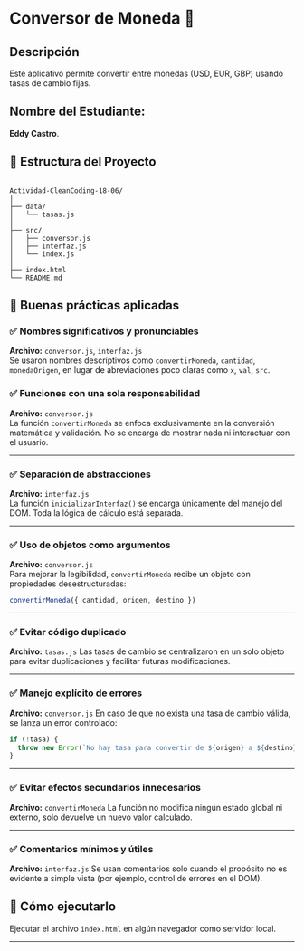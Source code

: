 
# Conversor de Moneda 💱

## Descripción

Este aplicativo permite convertir entre monedas (USD, EUR, GBP)
usando tasas de cambio fijas. 

## Nombre del Estudiante:
**Eddy Castro**.

## 📁 Estructura del Proyecto

```

Actividad-CleanCoding-18-06/
│
├── data/
│   └── tasas.js          
│
├── src/
│   ├── conversor.js      
│   ├── interfaz.js       
│   └── index.js          
│
├── index.html            
└── README.md             

````



## 🧼 Buenas prácticas aplicadas

### ✅ Nombres significativos y pronunciables  
**Archivo:** `conversor.js`, `interfaz.js`  
Se usaron nombres descriptivos como `convertirMoneda`, `cantidad`, `monedaOrigen`, en lugar de abreviaciones poco claras como `x`, `val`, `src`.


### ✅ Funciones con una sola responsabilidad  
**Archivo:** `conversor.js`  
La función `convertirMoneda` se enfoca exclusivamente en la conversión matemática y validación. No se encarga de mostrar nada ni interactuar con el usuario.

---

### ✅ Separación de abstracciones  
**Archivo:** `interfaz.js`  
La función `inicializarInterfaz()` se encarga únicamente del manejo del DOM. Toda la lógica de cálculo está separada.

---

### ✅ Uso de objetos como argumentos  
**Archivo:** `conversor.js`  
Para mejorar la legibilidad, `convertirMoneda` recibe un objeto con propiedades desestructuradas:
```js
convertirMoneda({ cantidad, origen, destino })
````

---

### ✅ Evitar código duplicado

**Archivo:** `tasas.js`
Las tasas de cambio se centralizaron en un solo objeto para evitar duplicaciones y facilitar futuras modificaciones.

---

### ✅ Manejo explícito de errores

**Archivo:** `conversor.js`
En caso de que no exista una tasa de cambio válida, se lanza un error controlado:

```js
if (!tasa) {
  throw new Error(`No hay tasa para convertir de ${origen} a ${destino}`);
}
```

---

### ✅ Evitar efectos secundarios innecesarios

**Archivo:** `convertirMoneda`
La función no modifica ningún estado global ni externo, solo devuelve un nuevo valor calculado.

---

### ✅ Comentarios mínimos y útiles

**Archivo:** `interfaz.js`
Se usan comentarios solo cuando el propósito no es evidente a simple vista (por ejemplo, control de errores en el DOM).



## 🚀 Cómo ejecutarlo

Ejecutar el archivo `index.html` en algún navegador como servidor local.

---
